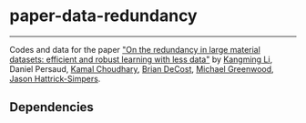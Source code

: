 # paper-data-redundancy
---
Codes and data for the paper ["On the redundancy in large material datasets: efficient and robust learning with less data"](https://arxiv.org/abs/2304.13076) by 
[Kangming Li](https://scholar.google.com/citations?user=Kvkm2yIAAAAJ&hl=en&sortby=pubdate), 
Daniel Persaud, 
[Kamal Choudhary](https://scholar.google.com/citations?user=klhV2BIAAAAJ&hl=en), 
[Brian DeCost](https://scholar.google.com/citations?hl=en&user=6inA1roAAAAJ&view_op=list_works&sortby=pubdate), 
[Michael Greenwood](https://scholar.google.ca/citations?hl=en&user=I8K-FbUAAAAJ&view_op=list_works&sortby=pubdate), 
[Jason Hattrick-Simpers](https://scholar.google.com/citations?hl=en&user=P3ce5ZwAAAAJ&view_op=list_works&sortby=pubdate).

## Dependencies
